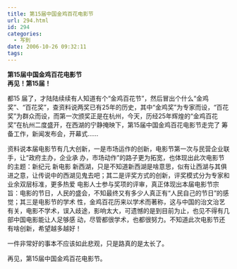 ```yaml
---
title: 第15届中国金鸡百花电影节
url: 294.html
id: 294
categories:
  - 写到
date: 2006-10-26 09:32:11
tags:
---
```


**第15届中国金鸡百花电影节  
再见！第15届！**

  
都15 届了，才陆陆续续有人知道有个“金鸡百花节”，然后冒出个什么“金鸡奖”、“百花奖”，查资料说两奖已有25年的历史，其中“金鸡奖”为专家而设，“百花 奖”为群众而设，而第一次颁奖正是在杭州，今天，历经25年辉煌的“金鸡百花奖”在杭州二度盛开，在西湖的宁静掩映下，第15届中国金鸡百花电影节走完了 筹备工作，新闻发布会，开幕式……  
  
资料说本届电影节有几大创新，一是市场运作的创新，电影节第一次与民营企业联手，让“政府主办，企业承 办，市场动作”的路子更为拓宽，也体现出此次电影节的主题：新纪元 新电影 新西湖，只是不知道新西湖是啥意思，似有让西湖与其俱进之意，让传说中的西湖见鬼去吧；其二是评奖方式的创新，评奖模式分为专家和业余双层标准，更多热爱 电影人士参与奖项的评审，真正体现出本届电影节宗旨：电影的节日，人民的盛会，不知最终又有多少人真正有“人民自己的节日”的感觉；其三是电影节的学术 性，金鸡百花历来以学术而著称，这与中国的治文治艺有关，电影不学术，误入歧途，影响太大，可遗憾的是到目前为止，也见不得有几部中国电影能让人足够感 动，尽管都很学术，也都很努力。不知道此次电影节还有啥创新，希望越多越好！  
  
一件非常好的事本不应该如此悲观，只是路真的是太长了。  
  
再见，第15届中国金鸡百花电影节。